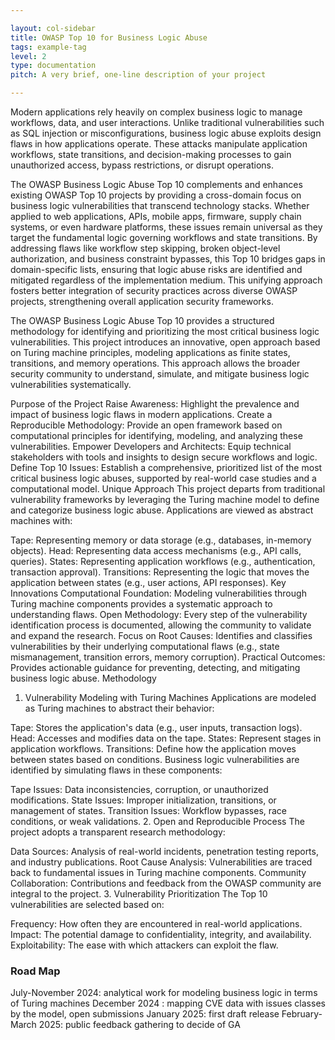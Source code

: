 ```yaml
---

layout: col-sidebar
title: OWASP Top 10 for Business Logic Abuse
tags: example-tag
level: 2
type: documentation
pitch: A very brief, one-line description of your project

---
```


Modern applications rely heavily on complex business logic to manage workflows, data, and user interactions. Unlike traditional vulnerabilities such as SQL injection or misconfigurations, business logic abuse exploits design flaws in how applications operate. These attacks manipulate application workflows, state transitions, and decision-making processes to gain unauthorized access, bypass restrictions, or disrupt operations.

The OWASP Business Logic Abuse Top 10 complements and enhances existing OWASP Top 10 projects by providing a cross-domain focus on business logic vulnerabilities that transcend technology stacks. Whether applied to web applications, APIs, mobile apps, firmware, supply chain systems, or even hardware platforms, these issues remain universal as they target the fundamental logic governing workflows and state transitions. By addressing flaws like workflow step skipping, broken object-level authorization, and business constraint bypasses, this Top 10 bridges gaps in domain-specific lists, ensuring that logic abuse risks are identified and mitigated regardless of the implementation medium. This unifying approach fosters better integration of security practices across diverse OWASP projects, strengthening overall application security frameworks.

The OWASP Business Logic Abuse Top 10 provides a structured methodology for identifying and prioritizing the most critical business logic vulnerabilities. This project introduces an innovative, open approach based on Turing machine principles, modeling applications as finite states, transitions, and memory operations. This approach allows the broader security community to understand, simulate, and mitigate business logic vulnerabilities systematically.

Purpose of the Project
Raise Awareness: Highlight the prevalence and impact of business logic flaws in modern applications.
Create a Reproducible Methodology: Provide an open framework based on computational principles for identifying, modeling, and analyzing these vulnerabilities.
Empower Developers and Architects: Equip technical stakeholders with tools and insights to design secure workflows and logic.
Define Top 10 Issues: Establish a comprehensive, prioritized list of the most critical business logic abuses, supported by real-world case studies and a computational model.
Unique Approach
This project departs from traditional vulnerability frameworks by leveraging the Turing machine model to define and categorize business logic abuse. Applications are viewed as abstract machines with:

Tape: Representing memory or data storage (e.g., databases, in-memory objects).
Head: Representing data access mechanisms (e.g., API calls, queries).
States: Representing application workflows (e.g., authentication, transaction approval).
Transitions: Representing the logic that moves the application between states (e.g., user actions, API responses).
Key Innovations
Computational Foundation: Modeling vulnerabilities through Turing machine components provides a systematic approach to understanding flaws.
Open Methodology: Every step of the vulnerability identification process is documented, allowing the community to validate and expand the research.
Focus on Root Causes: Identifies and classifies vulnerabilities by their underlying computational flaws (e.g., state mismanagement, transition errors, memory corruption).
Practical Outcomes: Provides actionable guidance for preventing, detecting, and mitigating business logic abuse.
Methodology
1. Vulnerability Modeling with Turing Machines
Applications are modeled as Turing machines to abstract their behavior:

Tape: Stores the application's data (e.g., user inputs, transaction logs).
Head: Accesses and modifies data on the tape.
States: Represent stages in application workflows.
Transitions: Define how the application moves between states based on conditions.
Business logic vulnerabilities are identified by simulating flaws in these components:

Tape Issues: Data inconsistencies, corruption, or unauthorized modifications.
State Issues: Improper initialization, transitions, or management of states.
Transition Issues: Workflow bypasses, race conditions, or weak validations.
2. Open and Reproducible Process
The project adopts a transparent research methodology:

Data Sources: Analysis of real-world incidents, penetration testing reports, and industry publications.
Root Cause Analysis: Vulnerabilities are traced back to fundamental issues in Turing machine components.
Community Collaboration: Contributions and feedback from the OWASP community are integral to the project.
3. Vulnerability Prioritization
The Top 10 vulnerabilities are selected based on:

Frequency: How often they are encountered in real-world applications.
Impact: The potential damage to confidentiality, integrity, and availability.
Exploitability: The ease with which attackers can exploit the flaw.

### Road Map
July-November 2024: analytical work for modeling business logic in terms of Turing machines
December 2024 : mapping CVE data with issues classes by the model, open submissions
January 2025: first draft release
February-March 2025: public feedback gathering to decide of GA
